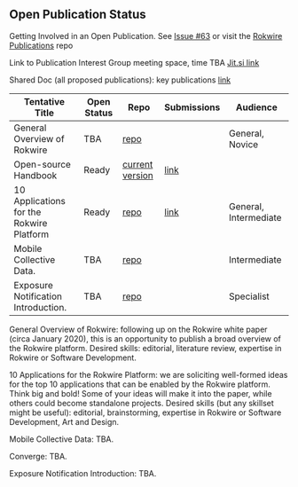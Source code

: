 ## Open Publication Status

Getting Involved in an Open Publication. See [Issue #63](https://github.com/rokwire/rokwire-community/issues/63) or visit the [Rokwire Publications](https://github.com/rokwire/rokwire-community/tree/master/Publications) repo

Link to Publication Interest Group meeting space, time TBA [Jit.si link](https://meet.jit.si/RokwireC)

Shared Doc (all proposed publications): key publications [link](https://docs.google.com/spreadsheets/d/13j2sS9V3VH6oZeaiZOLnMraCbFg_ddml/edit#gid=1014352494)

|  Tentative Title                            |  Open Status    | Repo    | Submissions | Audience                          |
|---------------------------------------------|-----------------|---------|-------------|-----------------------------------|
|  General Overview of Rokwire                |  TBA            |  [repo](https://github.com/rokwire/rokwire-community/tree/master/Publications/General-Overview) |  |  General, Novice                   |
|  Open-source Handbook                       |  Ready          |  [current version](https://figshare.com/articles/preprint/Open-source_Standards_Tutorial/14502045)       |  [link](https://docs.google.com/forms/d/e/1FAIpQLSejNTC62D2W52jLuS97PYTdn9IXPF2NhvQ05WLbiXLq9D7u4A/viewform?usp=sf_link)        |
|  10 Applications for the Rokwire Platform   |  Ready          |  [repo](https://github.com/rokwire/rokwire-community/tree/master/Publications/10-Applications) |  [link](https://docs.google.com/forms/d/e/1FAIpQLSeAhsaOE_RDSlglB60gIQy1L6o-ApZr0GkqHqpDcZGnE_6mgA/viewform) | General, Intermediate             |
| Mobile Collective Data.                     |  TBA            |  [repo]() | |  Intermediate      |
| Exposure Notification Introduction.         |  TBA            |  [repo]() | |  Specialist        |

General Overview of Rokwire: following up on the Rokwire white paper (circa January 2020), this is an opportunity to publish a broad overview of the Rokwire platform. Desired skills: editorial, literature review, expertise in Rokwire or Software Development.  


10 Applications for the Rokwire Platform: we are soliciting well-formed ideas for the top 10 applications that can be enabled by the Rokwire platform. Think big and bold! Some of your ideas will make it into the paper, while others could become standalone projects. Desired skills (but any skillset might be useful): editorial, brainstorming, expertise in Rokwire or Software Development, Art and Design.  


Mobile Collective Data: TBA.


Converge: TBA.


Exposure Notification Introduction: TBA.

